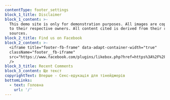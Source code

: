 ```yaml
---
contentType: footer_settings
block_1_title: Disclaimer
block_1_content: >-
  This demo site is only for demonstration purposes. All images are copyrighted
  to their respective owners. All content cited is derived from their respective
  sources.
block_2_title: Find us on Facebook
block_2_content: >-
  <iframe title="footer-fb-frame" data-adapt-container-width="true"
  className="footer__fb-iframe"
  src="https://www.facebook.com/plugins/likebox.php?href=https%3A%2F%2Fwww.facebook.com%2Fjustanswer&amp;height=160&amp;colorscheme=light&amp;show_faces=true&amp;header=false&amp;stream=false&amp;show_border=false&amp;appId=277746385587789"
  />
block_3_title: Recent Comments
block_3_content: Ще текст
copyrightText: Вперше - Секс-едукація для тінейджерів
bottomLinks:
  - text: Головна
    url: '/'
---
```


